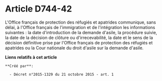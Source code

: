# Article D744-42

L'Office français de protection des réfugiés et apatrides communique, sans délai, à l'Office français de l'immigration et de
l'intégration les informations suivantes : la date d'introduction de la demande d'asile, la procédure suivie, la date de la
décision de clôture ou d'irrecevabilité, la date et le sens de la décision définitive prise par l'Office français de
protection des réfugiés et apatrides ou la Cour nationale du droit d'asile sur la demande d'asile.

**Liens relatifs à cet article**

	**Créé par**:

	  - Décret n°2015-1329 du 21 octobre 2015 - art. 1
